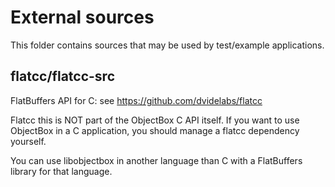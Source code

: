 External sources
================
This folder contains sources that may be used by test/example applications.

flatcc/flatcc-src
-----------------
FlatBuffers API for C: see https://github.com/dvidelabs/flatcc

Flatcc this is NOT part of the ObjectBox C API itself.
If you want to use ObjectBox in a C application, you should manage a flatcc dependency yourself.

You can use libobjectbox in another language than C with a FlatBuffers library for that language.   
